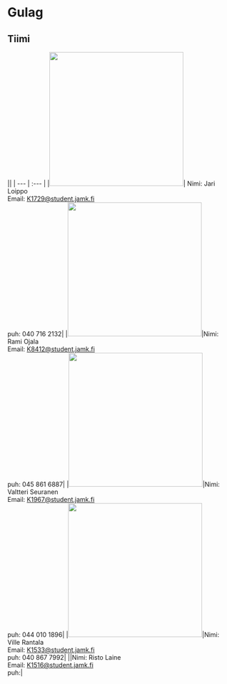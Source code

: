 # Gulag

## Tiimi

||
| --- | :--- |
|<img src ="https://raw.githubusercontent.com/LargeMammal/largemammal.github.io/master/Images/Jari.jpg" width="300px">| Nimi: Jari Loippo <br>Email: K1729@student.jamk.fi <br>puh: 040 716 2132|
|<img src ="https://raw.githubusercontent.com/LargeMammal/largemammal.github.io/master/Images/Rami.jpg" width="300px">|Nimi: Rami Ojala <br>Email: K8412@student.jamk.fi <br>puh: 045 861 6887|
|<img src ="https://raw.githubusercontent.com/LargeMammal/largemammal.github.io/master/Images/valtteri.jpg" width="300px">|Nimi: Valtteri Seuranen <br>Email: K1967@student.jamk.fi <br>puh: 044 010 1896|
|<img src ="https://raw.githubusercontent.com/LargeMammal/largemammal.github.io/master/Images/ville.jpg" width="300px">|Nimi: Ville Rantala <br>Email: K1533@student.jamk.fi <br>puh: 040 867 7992|
||Nimi: Risto Laine <br>Email: K1516@student.jamk.fi <br>puh:|

